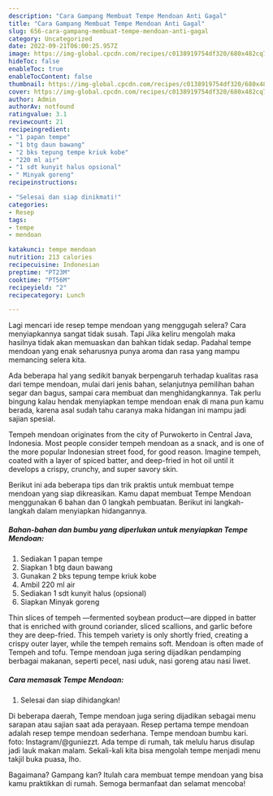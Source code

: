 ```yaml
---
description: "Cara Gampang Membuat Tempe Mendoan Anti Gagal"
title: "Cara Gampang Membuat Tempe Mendoan Anti Gagal"
slug: 656-cara-gampang-membuat-tempe-mendoan-anti-gagal
category: Uncategorized
date: 2022-09-21T06:00:25.957Z
image: https://img-global.cpcdn.com/recipes/c0138919754df320/680x482cq70/tempe-mendoan-foto-resep-utama.jpg
hideToc: false
enableToc: true
enableTocContent: false
thumbnail: https://img-global.cpcdn.com/recipes/c0138919754df320/680x482cq70/tempe-mendoan-foto-resep-utama.jpg
cover: https://img-global.cpcdn.com/recipes/c0138919754df320/680x482cq70/tempe-mendoan-foto-resep-utama.jpg
author: Admin
authorAv: notfound
ratingvalue: 3.1
reviewcount: 21
recipeingredient:
- "1 papan tempe"
- "1 btg daun bawang"
- "2 bks tepung tempe kriuk kobe"
- "220 ml air"
- "1 sdt kunyit halus opsional"
- " Minyak goreng"
recipeinstructions:

- "Selesai dan siap dinikmati!"
categories:
- Resep
tags:
- tempe
- mendoan

katakunci: tempe mendoan 
nutrition: 213 calories
recipecuisine: Indonesian
preptime: "PT23M"
cooktime: "PT56M"
recipeyield: "2"
recipecategory: Lunch

---
```



Lagi mencari ide resep tempe mendoan yang menggugah selera? Cara menyiapkannya sangat tidak susah. Tapi Jika keliru mengolah maka hasilnya tidak akan memuaskan dan bahkan tidak sedap. Padahal tempe mendoan yang enak seharusnya punya aroma dan rasa yang mampu memancing selera kita.


Ada beberapa hal yang sedikit banyak berpengaruh terhadap kualitas rasa dari tempe mendoan, mulai dari jenis bahan, selanjutnya pemilihan bahan segar dan bagus, sampai cara membuat dan menghidangkannya. Tak perlu bingung kalau hendak menyiapkan tempe mendoan enak di mana pun kamu berada, karena asal sudah tahu caranya maka hidangan ini mampu jadi sajian spesial.

Tempeh mendoan originates from the city of Purwokerto in Central Java, Indonesia. Most people consider tempeh mendoan as a snack, and is one of the more popular Indonesian street food, for good reason. Imagine tempeh, coated with a layer of spiced batter, and deep-fried in hot oil until it develops a crispy, crunchy, and super savory skin.


Berikut ini ada beberapa tips dan trik praktis untuk membuat tempe mendoan yang siap dikreasikan. Kamu dapat membuat Tempe Mendoan menggunakan 6 bahan dan 0 langkah pembuatan. Berikut ini langkah-langkah dalam menyiapkan hidangannya.

<!--inarticleads1-->

##### Bahan-bahan dan bumbu yang diperlukan untuk menyiapkan Tempe Mendoan:

1. Sediakan 1 papan tempe
1. Siapkan 1 btg daun bawang
1. Gunakan 2 bks tepung tempe kriuk kobe
1. Ambil 220 ml air
1. Sediakan 1 sdt kunyit halus (opsional)
1. Siapkan  Minyak goreng


Thin slices of tempeh —fermented soybean product—are dipped in batter that is enriched with ground coriander, sliced scallions, and garlic before they are deep-fried. This tempeh variety is only shortly fried, creating a crispy outer layer, while the tempeh remains soft. Mendoan is often made of Tempeh and tofu. Tempe mendoan juga sering dijadikan pendamping berbagai makanan, seperti pecel, nasi uduk, nasi goreng atau nasi liwet. 

<!--inarticleads2-->

##### Cara memasak Tempe Mendoan:


1. Selesai dan siap dihidangkan!

Di beberapa daerah, Tempe mendoan juga sering dijadikan sebagai menu sarapan atau sajian saat ada perayaan. Resep pertama tempe mendoan adalah resep tempe mendoan sederhana. Tempe mendoan bumbu kari. foto: Instagram/@guniezzt. Ada tempe di rumah, tak melulu harus disulap jadi lauk makan malam. Sekali-kali kita bisa mengolah tempe menjadi menu takjil buka puasa, lho. 

Bagaimana? Gampang kan? Itulah cara membuat tempe mendoan yang bisa kamu praktikkan di rumah. Semoga bermanfaat dan selamat mencoba!
